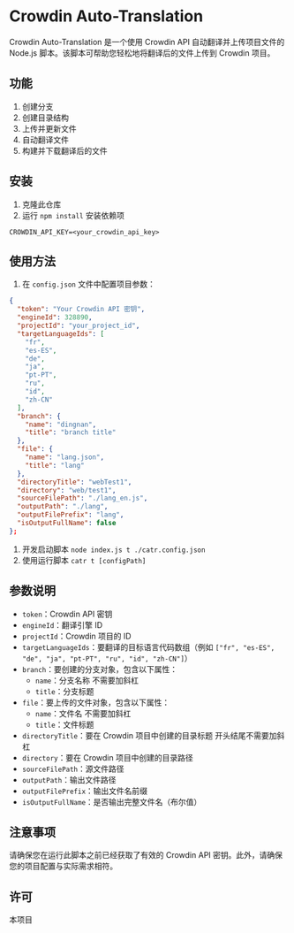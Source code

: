 # Crowdin Auto-Translation

Crowdin Auto-Translation 是一个使用 Crowdin API 自动翻译并上传项目文件的 Node.js 脚本。该脚本可帮助您轻松地将翻译后的文件上传到 Crowdin 项目。

## 功能

1. 创建分支
2. 创建目录结构
3. 上传并更新文件
4. 自动翻译文件
5. 构建并下载翻译后的文件

## 安装

1. 克隆此仓库
2. 运行 `npm install` 安装依赖项

```
CROWDIN_API_KEY=<your_crowdin_api_key>
```

## 使用方法

1. 在 `config.json` 文件中配置项目参数：

```json
{
  "token": "Your Crowdin API 密钥",
  "engineId": 328890,
  "projectId": "your_project_id",
  "targetLanguageIds": [
    "fr",
    "es-ES",
    "de",
    "ja",
    "pt-PT",
    "ru",
    "id",
    "zh-CN"
  ],
  "branch": {
    "name": "dingnan",
    "title": "branch title"
  },
  "file": {
    "name": "lang.json",
    "title": "lang"
  },
  "directoryTitle": "webTest1",
  "directory": "web/test1",
  "sourceFilePath": "./lang_en.js",
  "outputPath": "./lang",
  "outputFilePrefix": "lang",
  "isOutputFullName": false
};
```

1. 开发启动脚本 `node index.js t ./catr.config.json`
2. 使用运行脚本 `catr t [configPath]`

## 参数说明

- `token`：Crowdin API 密钥
- `engineId`：翻译引擎 ID
- `projectId`：Crowdin 项目的 ID
- `targetLanguageIds`：要翻译的目标语言代码数组（例如 `["fr", "es-ES", "de", "ja", "pt-PT", "ru", "id", "zh-CN"]`）
- `branch`：要创建的分支对象，包含以下属性：
  - `name`：分支名称 不需要加斜杠
  - `title`：分支标题
- `file`：要上传的文件对象，包含以下属性：
  - `name`：文件名 不需要加斜杠
  - `title`：文件标题
- `directoryTitle`：要在 Crowdin 项目中创建的目录标题 开头结尾不需要加斜杠
- `directory`：要在 Crowdin 项目中创建的目录路径
- `sourceFilePath`：源文件路径
- `outputPath`：输出文件路径
- `outputFilePrefix`：输出文件名前缀
- `isOutputFullName`：是否输出完整文件名（布尔值）

## 注意事项

请确保您在运行此脚本之前已经获取了有效的 Crowdin API 密钥。此外，请确保您的项目配置与实际需求相符。

## 许可

本项目